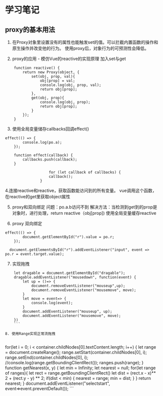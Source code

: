 # 学习笔记 
## proxy的基本用法
1. 在Proxy对象里设置没有的属性也能触发set的值。可以拦截内置函数的操作和原生操作并改变他的行为。
	使用proxy后，对象行为的可预测性会降低。 
	
2. proxy的应用 - 模仿Vue的reactive的实现原理
加入set与get
```
	function reactive() {
        return new Proxy(object, {
            set(obj, prop, val){
                obj[prop] = val;
                console.log(obj, prop, val);
                return obj[prop];
            },
            get(obj, prop){
                console.log(obj, prop);
                return obj[prop];
            }
        });
    }
```

3. 使用全局变量储存callbacks回调effect()
```
effect(() => {
        console.log(po.a);
    });

    function effect(callback) {
        callbacks.push(callback);
    }
	
	                for (let callback of callbacks) {
                    callback();
                }
```

4.连接reactive和reactive，获取函数能访问到的所有变量。
vue调用这个函数，在reactive的get里获取object属性

5. proxy和双向绑定
问题：po.a.b访问不到 
解决方法：当检测到get到的prop是对象时，进行处理，return reactive（obj[prop])
使用全局变量缓存reactive

6. proxy 双向绑定
```
effect(() => {
        document.getElementById("r").value = po.r;
    });

  document.getElementsById("r").addEventListener("input", event => po.r = event.target.value);
```

7. 实现拖拽
```
    let dragable = document.getElementById("dragable");
    dragable.addEventListener("mousedown", function(event) {
        let up = ()=> {
            document.removeEventListener("mouseup",up);
            document.removeEventListener("mousemove", move);
        }
        let move = event=> {
            console.log(event);
        }
        document.addEventListener("mouseup", up);
        document.addEventListener("mousemove", move);
    })
	```

8. 使用Range实现正常流拖拽


```
 for(let i = 0; i < container.childNodes[0].textContent.length; i++) {
        let range = document.createRange();
        range.setStart(container.childNodes[0], i);
        range.setEnd(container.childNodes[0], i);
        //console.log(range.getBoundingClientRect());
        ranges.push(range);
    }
    function getNearest(x, y) {
        let min = Infinity;
        let nearest = null;
        for(let range of ranges){
            let rect = range.getBoundingClientRect()
            let dist = (rect.x - x)** 2 + (rect.y - y) ** 2;
            if(dist < min) {
                nearest = range;
                min = dist;
            }
        }
        return nearest;
    }
    document.addEventListener("selectstart", event=>event.preventDefault());
	```